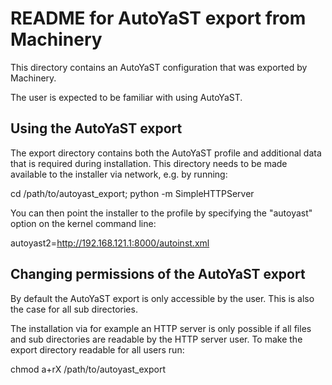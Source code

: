 # README for AutoYaST export from Machinery

This directory contains an AutoYaST configuration that was exported by
Machinery.

The user is expected to be familiar with using AutoYaST.

## Using the AutoYaST export

The export directory contains both the AutoYaST profile and additional data that
is required during installation. This directory needs to be made available to
the installer via network, e.g. by running:

  cd /path/to/autoyast_export; python -m SimpleHTTPServer

You can then point the installer to the profile by specifying the "autoyast"
option on the kernel command line:

  autoyast2=http://192.168.121.1:8000/autoinst.xml


## Changing permissions of the AutoYaST export

By default the AutoYaST export is only accessible by the user. This is also the
case for all sub directories.

The installation via for example an HTTP server is only possible if all files
and sub directories are readable by the HTTP server user.
To make the export directory readable for all users run:

  chmod a+rX /path/to/autoyast_export

